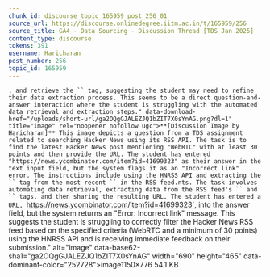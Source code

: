 ```yaml
---
chunk_id: discourse_topic_165959_post_256_01
source_url: https://discourse.onlinedegree.iitm.ac.in/t/165959/256
source_title: GA4 - Data Sourcing - Discussion Thread [TDS Jan 2025]
content_type: discourse
tokens: 391
username: Haricharan
post_number: 256
topic_id: 165959
---
```


`, and retrieve the `` tag, suggesting the student may need to refine their data extraction process. This seems to be a direct question-and-answer interaction where the student is struggling with the automated data retrieval and extraction steps." data-download-href="/uploads/short-url/ga2OQgGJALEZJQ1bZIT7X0sYnAG.png?dl=1" title="image" rel="noopener nofollow ugc">**[Discussion Image by Haricharan]** This image depicts a question from a TDS assignment related to searching Hacker News using its RSS API. The task is to find the latest Hacker News post mentioning "WebRTC" with at least 30 points and then provide the URL. The student has entered "https://news.ycombinator.com/item?id=41699323" as their answer in the text input field, but the system flags it as an "Incorrect link" error. The instructions include using the HNRSS API and extracting the `` tag from the most recent `` in the RSS feed.nts. The task involves automating data retrieval, extracting data from the RSS feed's `` and `` tags, and then sharing the resulting URL. The student has entered a URL, `https://news.ycombinator.com/item?id=41699323`, into the answer field, but the system returns an "Error: Incorrect link" message. This suggests the student is struggling to correctly filter the Hacker News RSS feed based on the specified criteria (WebRTC and a minimum of 30 points) using the HNRSS API and is receiving immediate feedback on their submission." alt="image" data-base62-sha1="ga2OQgGJALEZJQ1bZIT7X0sYnAG" width="690" height="465" data-dominant-color="252728">image1150×776 54.1 KB
